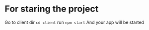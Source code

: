 # For staring the project

Go to client dir `cd client`
run `npm start`
And your app will be started
